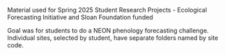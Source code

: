 Material used for Spring 2025 Student Research Projects - Ecological Forecasting Initiative and Sloan Foundation funded 

Goal was for students to do a NEON phenology forecasting challenge. Individual sites, selected by student, have separate folders named by site code. 
